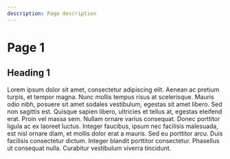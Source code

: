 ```yaml
---
description: Page description
---
```


# Page 1

## Heading 1

Lorem ipsum dolor sit amet, consectetur adipiscing elit. Aenean ac pretium turpis, et tempor magna. Nunc mollis tempus risus at scelerisque. Mauris odio nibh, posuere sit amet sodales vestibulum, egestas sit amet libero. Sed non sagittis est. Quisque sapien libero, ultricies et tellus at, egestas eleifend erat. Proin vel massa sem. Nullam ornare varius consequat. Donec porttitor ligula ac ex laoreet luctus. Integer faucibus, ipsum nec facilisis malesuada, est nisl ornare diam, et mollis dolor erat a mauris. Sed eu porttitor arcu. Duis facilisis consectetur dictum. Integer blandit porttitor consectetur. Phasellus ut consequat nulla. Curabitur vestibulum viverra tincidunt.

